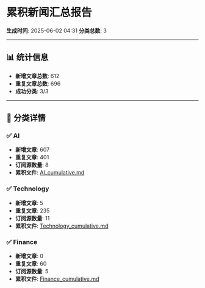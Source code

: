 # 累积新闻汇总报告

**生成时间**: 2025-06-02 04:31
**分类总数**: 3

---

## 📊 统计信息

- **新增文章总数**: 612
- **重复文章总数**: 696
- **成功分类**: 3/3

---

## 📂 分类详情

### ✅ AI
- **新增文章**: 607
- **重复文章**: 401
- **订阅源数量**: 8
- **累积文件**: [AI_cumulative.md](./AI_cumulative.md)

### ✅ Technology
- **新增文章**: 5
- **重复文章**: 235
- **订阅源数量**: 11
- **累积文件**: [Technology_cumulative.md](./Technology_cumulative.md)

### ✅ Finance
- **新增文章**: 0
- **重复文章**: 60
- **订阅源数量**: 5
- **累积文件**: [Finance_cumulative.md](./Finance_cumulative.md)
